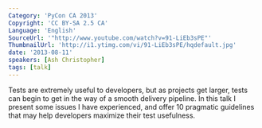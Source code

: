 ```yaml
---
Category: 'PyCon CA 2013'
Copyright: 'CC BY-SA 2.5 CA'
Language: 'English'
SourceUrl: '"http://www.youtube.com/watch?v=91-LiEb3sPE"'
ThumbnailUrl: 'http://i1.ytimg.com/vi/91-LiEb3sPE/hqdefault.jpg'
date: '2013-08-11'
speakers: [Ash Christopher]
tags: [talk]
---
```

Tests are extremely useful to developers, but as projects get larger, tests can begin to get in the way of a smooth delivery pipeline. In this talk I present some issues I have experienced, and offer 10 pragmatic guidelines that may help developers maximize their test usefulness.